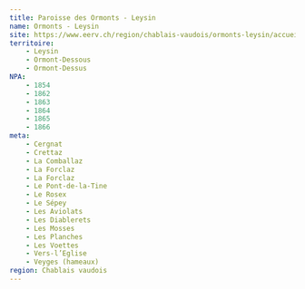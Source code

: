 ```yaml
---
title: Paroisse des Ormonts - Leysin
name: Ormonts - Leysin
site: https://www.eerv.ch/region/chablais-vaudois/ormonts-leysin/accueil
territoire:
    - Leysin
    - Ormont-Dessous
    - Ormont-Dessus
NPA:
    - 1854
    - 1862
    - 1863
    - 1864
    - 1865
    - 1866
meta:
    - Cergnat
    - Crettaz
    - La Comballaz
    - La Forclaz
    - La Forclaz
    - Le Pont-de-la-Tine
    - Le Rosex
    - Le Sépey
    - Les Aviolats
    - Les Diablerets
    - Les Mosses
    - Les Planches
    - Les Voettes
    - Vers-l’Eglise
    - Veyges (hameaux)
region: Chablais vaudois
---
```

